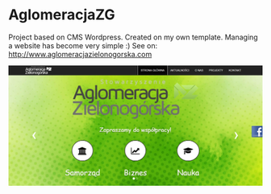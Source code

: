# AglomeracjaZG
Project based on CMS Wordpress. Created on my own template. Managing a website has become very simple :) See on: http://www.aglomeracjazielonogorska.com

![](https://github.com/AdrianChudy/AglomeracjaZG/blob/master/az_screen_shot.jpg)
